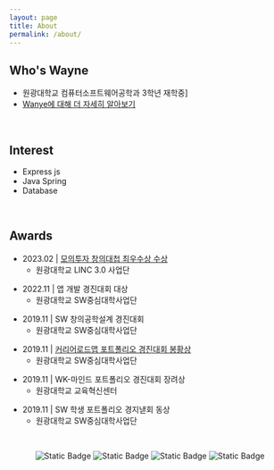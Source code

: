 ```yaml
---
layout: page
title: About
permalink: /about/
---
```


Who's Wayne
---
- 원광대학교 컴퓨터소프트웨어공학과 3학년 재학중]
- [Wanye에 대해 더 자세히 알아보기](https://ryeinkim.github.io/2019/01/01/About-Wayne-(Detail-ver.).html)
<br>

Interest
---
- Express js
- Java Spring
- Database
<br>

Awards
---
* 2023.02 | [모의투자 창의대첩 최우수상 수상](https://www.youtube.com/watch?v=o1drQAzTR38&t=1s)
  * 원광대학교 LINC 3.0 사업단
- 2022.11 | 앱 개발 경진대회 대상
  - 원광대학교 SW중심대학사업단
* 2019.11 | SW 창의공학설계 경진대회
  * 원광대학교 SW중심대학사업단
- 2019.11 | [커리어로드맵 포트폴리오 경진대회 봉황상](https://www.kukinews.com/newsView/kuk201911290226)
    - 원광대학교 SW중심대학사업단
* 2019.11 | WK-마인드 포트폴리오 경진대회 장려상
    * 원광대학교 교육혁신센터
- 2019.11 | SW 학생 포트폴리오 경지낻회 동상
    - 원광대학교 SW중심대학사업단

<br>

<div align="center">

![Static Badge](https://img.shields.io/badge/Dev_blog-181717?logo=github&link=https%3A%2F%2Fryeinkim.github.io%2F)
![Static Badge](https://img.shields.io/badge/Resume-000000?logo=Notion&link=https%3A%2F%2Fwww.notion.so%2FWanye-10f62ab7d88b41b9b02aaab936d34c75)
![Static Badge](https://img.shields.io/badge/Instagram-E4405F?logo=Instagram&labelColor=white&link=https%3A%2F%2Fwww.instagram.com%2Fryeinkim_%2F)
![Static Badge](https://img.shields.io/badge/Email-EA4335?logo=Gmail&labelColor=white&link=mailto%3Adev.wayne00%40gmail.com)

</div>